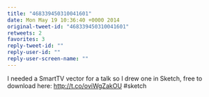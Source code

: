 ```yaml
---
title: "468339450310041601"
date: Mon May 19 10:36:40 +0000 2014
original-tweet-id: "468339450310041601"
retweets: 2
favorites: 3
reply-tweet-id: ""
reply-user-id: ""
reply-user-screen-name: ""
---
```

I needed a SmartTV vector for a talk so I drew one in Sketch, free to download here: http://t.co/oviWgZakOU #sketch
